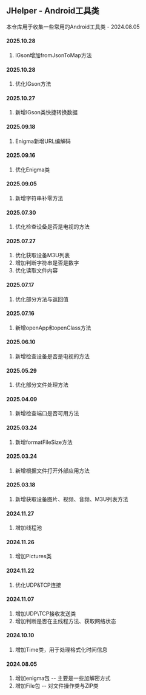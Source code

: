 ## JHelper - Android工具类

本仓库用于收集一些常用的Android工具类 - 2024.08.05

#### 2025.10.28
1. IGson增加fromJsonToMap方法

#### 2025.10.28
1. 优化IGson方法

#### 2025.10.27
1. 新增IGson类快捷转换数据

#### 2025.09.18
1. Enigma新增URL编解码

#### 2025.09.16
1. 优化Enigma类

#### 2025.09.05
1. 新增字符串补零方法

#### 2025.07.30
1. 优化检查设备是否是电视的方法

#### 2025.07.27
1. 优化获取设备M3U列表
2. 增加判断字符串是否是数字
3. 优化读取文件内容

#### 2025.07.17
1. 优化部分方法与返回值

#### 2025.07.16
1. 新增openApp和openClass方法

#### 2025.06.10
1. 新增检查设备是否是电视的方法

#### 2025.05.29

1. 优化部分文件处理方法

#### 2025.04.09

1. 新增检查端口是否可用方法

#### 2025.03.24

1. 新增formatFileSize方法

#### 2025.03.24

1. 新增根据文件打开外部应用方法

#### 2025.03.18

1. 新增获取设备图片、视频、音频、M3U列表方法

#### 2024.11.27

1. 增加线程池

#### 2024.11.26

1. 增加Pictures类

#### 2024.11.22

1. 优化UDP&TCP连接

#### 2024.11.07

1. 增加UDP\TCP接收发送类
2. 增加判断是否在主线程方法、获取网络状态

#### 2024.10.10

1. 增加Time类，用于处理格式化时间信息

#### 2024.08.05

1. 增加enigma包 -- 主要是一些加解密方式
2. 增加File包 -- 对文件操作类与ZIP类
